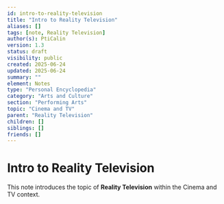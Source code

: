 ```yaml
---
id: intro-to-reality-television
title: "Intro to Reality Television"
aliases: []
tags: [note, Reality Television]
author(s): PtiCalin
version: 1.3
status: draft
visibility: public
created: 2025-06-24
updated: 2025-06-24
summary: ""
element: Notes
type: "Personal Encyclopedia"
category: "Arts and Culture"
section: "Performing Arts"
topic: "Cinema and TV"
parent: "Reality Television"
children: []
siblings: []
friends: []
---
```

# Intro to Reality Television

This note introduces the topic of **Reality Television** within the Cinema and TV context.
